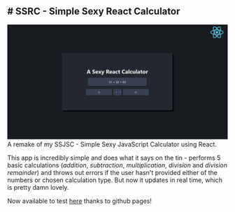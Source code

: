 ## # SSRC - Simple Sexy React Calculator
![screenshot](images/screenshot.png)
A remake of my SSJSC - Simple Sexy JavaScript Calculator using React.

This app is incredibly simple and does what it says on the tin - performs 5 basic calculations (*addition*, *subtraction*, *multiplication*, *division* and *division remainder*) and throws out errors if the user hasn't provided either of the numbers or chosen calculation type. But now it updates in real time, which is pretty damn lovely. 

Now available to test [here](https://szymon-kulak.github.io/react-calc/) thanks to github pages!